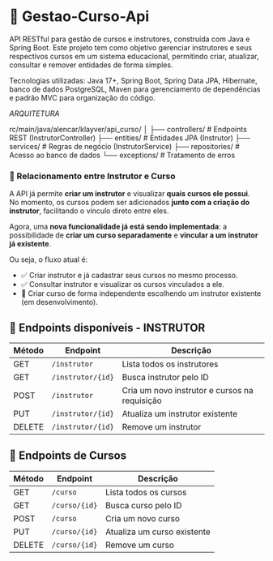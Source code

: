 # 🏫 Gestao-Curso-Api  
API RESTful para gestão de cursos e instrutores, construída com Java e Spring Boot. Este projeto tem como objetivo gerenciar instrutores e seus respectivos cursos em um sistema educacional, permitindo criar, atualizar, consultar e remover entidades de forma simples.  

Tecnologias utilizadas: Java 17+, Spring Boot, Spring Data JPA, Hibernate, banco de dados PostgreSQL, Maven para gerenciamento de dependências e padrão MVC para organização do código.  


*ARQUITETURA*

rc/main/java/alencar/klayver/api_curso/
│
├── controllers/    # Endpoints REST (InstrutorController)
├── entities/       # Entidades JPA (Instrutor)
├── services/       # Regras de negócio (InstrutorService)
├── repositories/   # Acesso ao banco de dados
└── exceptions/     # Tratamento de erros

### 📖 Relacionamento entre Instrutor e Curso

A API já permite **criar um instrutor** e visualizar **quais cursos ele possui**.  
No momento, os cursos podem ser adicionados **junto com a criação do instrutor**, facilitando o vínculo direto entre eles.  

Agora, uma **nova funcionalidade já está sendo implementada**: a possibilidade de **criar um curso separadamente** e **vincular a um instrutor já existente**.  

Ou seja, o fluxo atual é:  

- ✅ Criar instrutor e já cadastrar seus cursos no mesmo processo.  
- ✅ Consultar instrutor e visualizar os cursos vinculados a ele.  
- 🚧 Criar curso de forma independente escolhendo um instrutor existente (em desenvolvimento).


## 📌 Endpoints disponíveis - INSTRUTOR

| Método | Endpoint            | Descrição                        
|--------|---------------------|-----------------------------------------------|
| GET    | `/instrutor`        | Lista todos os instrutores                    |
| GET    | `/instrutor/{id}`   | Busca instrutor pelo ID                       | 
| POST   | `/instrutor`        | Cria um novo instrutor e cursos na requisição |
| PUT    | `/instrutor/{id}`   | Atualiza um instrutor existente               | 
| DELETE | `/instrutor/{id}`   | Remove um instrutor                           | 

## 📌 Endpoints de Cursos

| Método | Endpoint          | Descrição                          | 
|--------|-------------------|------------------------------------|
| GET    | `/curso`          | Lista todos os cursos              | 
| GET    | `/curso/{id}`     | Busca curso pelo ID                |
| POST   | `/curso`          | Cria um novo curso                 |
| PUT    | `/curso/{id}`     | Atualiza um curso existente        | 
| DELETE | `/curso/{id}`     | Remove um curso                    |
